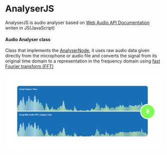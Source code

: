 # AnalyserJS
AnalyserJS is audio analyser based on [Web Audio API Documentation](https://www.w3.org/TR/webaudio/#analysernode) writen in JS(JavaScript)      
     
     
     
#### Audio Analyser class
Class that implements the [AnalyserNode](https://www.w3.org/TR/webaudio/#analysernode), it
uses raw audio data given directly from the microphone or audio file and converts the signal from its original time domain to a representation in the frequency domain using [fast Fourier transform (FFT)]( https://en.wikipedia.org/wiki/Fast_Fourier_transform)

![alt text](screens/image1.png)
 
